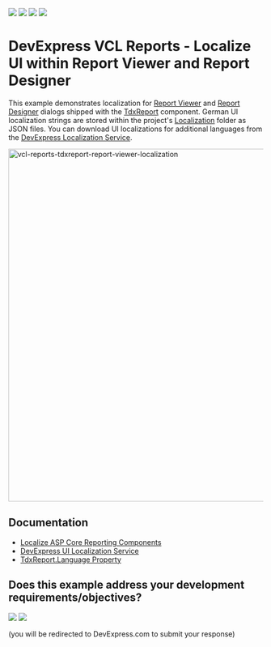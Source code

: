 <!-- default badges list -->
![](https://img.shields.io/endpoint?url=https://codecentral.devexpress.com/api/v1/VersionRange/1048527919/25.1.4%2B)
[![](https://img.shields.io/badge/Open_in_DevExpress_Support_Center-FF7200?style=flat-square&logo=DevExpress&logoColor=white)](https://supportcenter.devexpress.com/ticket/details/T1305951)
[![](https://img.shields.io/badge/📖_How_to_use_DevExpress_Examples-e9f6fc?style=flat-square)](https://docs.devexpress.com/GeneralInformation/403183)
[![](https://img.shields.io/badge/💬_Leave_Feedback-feecdd?style=flat-square)](#does-this-example-address-your-development-requirementsobjectives)
<!-- default badges end -->
# DevExpress VCL Reports - Localize UI within Report Viewer and Report Designer

This example demonstrates localization for [Report Viewer](https://docs.devexpress.com/XtraReports/401850/web-reporting/web-document-viewer) and [Report Designer](https://docs.devexpress.com/XtraReports/119176/web-reporting/web-end-user-report-designer) dialogs shipped with the [TdxReport](https://docs.devexpress.com/VCL/dxReport.TdxReport) component. German UI localization strings are stored within the project's [Localization](https://github.com/DevExpress-Examples/vcl-reports-localize/tree/25.1.4%2B/Localization) folder as JSON files. You can download UI localizations for additional languages from the [DevExpress Localization Service](https://localization.devexpress.com/).

<img width="1049" height="697" alt="vcl-reports-tdxreport-report-viewer-localization" src="https://github.com/user-attachments/assets/8e2366ae-501e-4b53-a8d9-865ba7155a2c" />

## Documentation

* [Localize ASP Core Reporting Components](https://docs.devexpress.com/XtraReports/400932/web-reporting/common-features/localization/localization-in-asp-net-core-reporting-applications)
* [DevExpress UI Localization Service](https://docs.devexpress.com/GeneralInformation/16235/localization/localization-service)
* [TdxReport.Language Property](https://docs.devexpress.com/VCL/dxReport.TdxReport.Language)

<!-- feedback -->
## Does this example address your development requirements/objectives?

[<img src="https://www.devexpress.com/support/examples/i/yes-button.svg"/>](https://www.devexpress.com/support/examples/survey.xml?utm_source=github&utm_campaign=vcl-reports-localize&~~~was_helpful=yes) [<img src="https://www.devexpress.com/support/examples/i/no-button.svg"/>](https://www.devexpress.com/support/examples/survey.xml?utm_source=github&utm_campaign=vcl-reports-localize&~~~was_helpful=no)

(you will be redirected to DevExpress.com to submit your response)
<!-- feedback end -->

